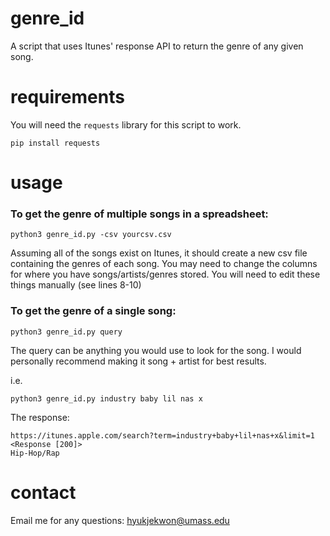 # genre_id
A script that uses Itunes' response API to return the genre of any given song.

# requirements
You will need the ```requests``` library for this script to work.
```
pip install requests
```

# usage
### To get the genre of multiple songs in a spreadsheet:

```
python3 genre_id.py -csv yourcsv.csv
```
Assuming all of the songs exist on Itunes, it should create a new csv file containing the genres of each song.
You may need to change the columns for where you have songs/artists/genres stored. You will need to edit these things manually (see lines 8-10)

### To get the genre of a single song:

```
python3 genre_id.py query
```

The query can be anything you would use to look for the song. I would personally recommend making it song + artist for best results.

i.e.
```
python3 genre_id.py industry baby lil nas x
```
The response: 
```
https://itunes.apple.com/search?term=industry+baby+lil+nas+x&limit=1 <Response [200]>
Hip-Hop/Rap
```
# contact
Email me for any questions: hyukjekwon@umass.edu
